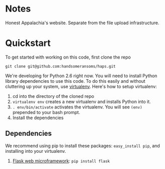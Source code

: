 # Notes

Honest Appalachia's website. Separate from the file upload infrastructure.

# Quickstart

To get started with working on this code, first clone the repo

    git clone git@github.com:handsomeransoms/haps.git

We're developing for Python 2.6 right now.
You will need to install Python library dependencies to use this code. To do this easily and without cluttering up your system, use [virtualenv]. Here's how to setup virtualenv:

1.  cd into the directory of the cloned repo
2.  `virtualenv env` creates a new virtualenv and installs Python into it.
3.  `. env/bin/activate` activates the virtualenv. You will see `(env)` prepended to your bash prompt.
4.  Install the dependencies

## Dependencies

We recommend using pip to install these packages: `easy_install pip`, and installing into your virtualenv.

1.  [Flask web microframework]: `pip install flask`

[virtualenv]: http://www.arthurkoziel.com/2008/10/22/working-virtualenv/
[Flask web microframework]: http://flask.pocoo.org/
